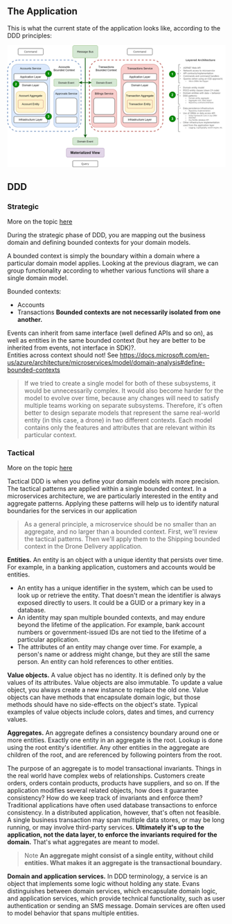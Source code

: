 ## The Application

This is what the current state of the application looks like, according to the DDD principles:

![Alt services_scheme](./DDD.png)


## DDD

### Strategic

More on the topic [here](https://docs.microsoft.com/en-us/azure/architecture/microservices/model/domain-analysis)

During the strategic phase of DDD, you are mapping out the business domain and defining bounded contexts for your domain models.

A bounded context is simply the boundary within a domain where a particular domain model applies. Looking at the previous diagram, we can group functionality according to whether various functions will share a single domain model.

Bounded contexts:
* Accounts
* Transactions
**Bounded contexts are not necessarily isolated from one another.** 

Events can inherit from same interface (well defined APIs and so on), as well as entities in the same bounded context (but hey are better to be inherited from events, not interface in SDK)?.  
Entities across context should not!
See https://docs.microsoft.com/en-us/azure/architecture/microservices/model/domain-analysis#define-bounded-contexts 
> If we tried to create a single model for both of these subsystems, it would be unnecessarily complex. It would also become harder for the model to evolve over time, because any changes will need to satisfy multiple teams working on separate subsystems. Therefore, it's often better to design separate models that represent the same real-world entity (in this case, a drone) in two different contexts. Each model contains only the features and attributes that are relevant within its particular context.

### Tactical

More on the topic [here](https://docs.microsoft.com/en-us/azure/architecture/microservices/model/tactical-ddd)

Tactical DDD is when you define your domain models with more precision. The tactical patterns are applied within a single bounded context. In a microservices architecture, we are particularly interested in the entity and aggregate patterns. Applying these patterns will help us to identify natural boundaries for the services in our application

> As a general principle, a microservice should be no smaller than an aggregate, and no larger than a bounded context. First, we'll review the tactical patterns. Then we'll apply them to the Shipping bounded context in the Drone Delivery application.

**Entities.** An entity is an object with a unique identity that persists over time. For example, in a banking application, customers and accounts would be entities.
* An entity has a unique identifier in the system, which can be used to look up or retrieve the entity. That doesn't mean the identifier is always exposed directly to users. It could be a GUID or a primary key in a database.
* An identity may span multiple bounded contexts, and may endure beyond the lifetime of the application. For example, bank account numbers or government-issued IDs are not tied to the lifetime of a particular application.
* The attributes of an entity may change over time. For example, a person's name or address might change, but they are still the same person.
An entity can hold references to other entities.

**Value objects.** A value object has no identity. It is defined only by the values of its attributes. Value objects are also immutable. To update a value object, you always create a new instance to replace the old one. Value objects can have methods that encapsulate domain logic, but those methods should have no side-effects on the object's state. Typical examples of value objects include colors, dates and times, and currency values.

**Aggregates.** An aggregate defines a consistency boundary around one or more entities. Exactly one entity in an aggregate is the root. Lookup is done using the root entity's identifier. Any other entities in the aggregate are children of the root, and are referenced by following pointers from the root.

The purpose of an aggregate is to model transactional invariants. Things in the real world have complex webs of relationships. Customers create orders, orders contain products, products have suppliers, and so on. If the application modifies several related objects, how does it guarantee consistency? How do we keep track of invariants and enforce them? Traditional applications have often used database transactions to enforce consistency. In a distributed application, however, that's often not feasible. A single business transaction may span multiple data stores, or may be long running, or may involve third-party services. **Ultimately it's up to the application, not the data layer, to enforce the invariants required for the domain.** That's what aggregates are meant to model.

> Note
> **An aggregate might consist of a single entity, without child entities. What makes it an aggregate is the transactional boundary.**

**Domain and application services.** In DDD terminology, a service is an object that implements some logic without holding any state. Evans distinguishes between domain services, which encapsulate domain logic, and application services, which provide technical functionality, such as user authentication or sending an SMS message. Domain services are often used to model behavior that spans multiple entities.














